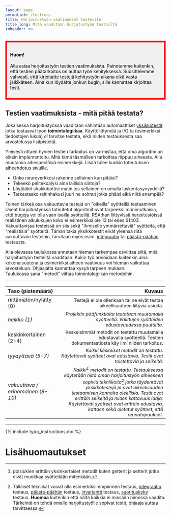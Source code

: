 ```yaml
---
layout: page
permalink: /testreqs
title: Harjoitustyön vaatimukset testeille
title_long: Mitä vaaditaan harjotustyön testeiltä
inheader: no
---
```



<div style="color:black; border-style: solid; border-width: thick; border-color: red; padding: 10px; margin-bottom: 15px; padding: 10px; background-color: #F1EFEF;">

<h4>Huom!</h4>

<p>
Alla asiaa herjoitustyön testien vaatimuksista. Painotamme kuitenkin, että testien 
päätarkoitus on auttaa työn kehityksessä. Suosittelemme vahvasti, että kirjoitatte testejä kehitystyön aikana eikä vasta jälkikäteen.
Aina kun löydätte jonkun bugin, sille kannattaa kirjoittaa testi. 
</p>

</div>

## Testien vaatimuksista - mitä pitää testata?
Jokaisessa harjoitustyössä vaaditaan vähintään automaattiset [yksikkötestit](unittest) jotka testaavat työn **toimintalogiikaa**. Käyttöliittymää ja I/O:ta (esimerkiksi tiedostojen lukua) *ei* tarvitse testata, eikä niiden testauksesta saa arvostelussa lisäpisteitä. 

Yleisesti ottaen hyvien testien tarkoitus on varmistaa, että oma algoritmi on oikein implementoitu. Mitä tämä täsmälleen tarkoittaa
riippuu aiheesta. Alla muutamia aihespecifisiä esimerkkejä. Lisää tulee kunkin toteutuksen aiheehdotus sivuille.

- Onko neuroverkkosi rakenne sellainen kun pitäisi?
- Tekeekö pelitekoälysi aina laillisia siirtoja?
- Löytääkö shakkibottisi matin jos sellainen on omalla laskentasyvyydellä?
- Tarkastaako reitinhakusi juuri ne solmut jotka pitäisi eikä niitä enempää?

Toinen tärkeä osa vakuuttavia testejä on "oikeilla" syötteillä testaaminen. Useat harjoitustyössä 
toteutetut algoritmit ovat tarpeeksi monimutkaisia, että bugeja voi olla vaan isoilla syötteillä.
RSA:han liittyvissä harjoitustöissä realistinen alkulukujen koko ei esimerkiksi ole 13 tai edes 61403. 
Vakuuttavissa testeissä on siis sekä "ihmiselle ymmärrettaviä" syötteitä, että "realistisia" syötteitä.
Tämän takia yksikkötestit eivät yleensä riitä vakuuttaviin testeihin, tarvitaan myös esim. [integraatio](https://en.wikipedia.org/wiki/Integration_testing) tai [päästä-päähän](https://www.techtarget.com/searchsoftwarequality/definition/End-to-end-testing) testausta. 

Alla olevassa taulukossa annetaan hieman tarkempaa osviittaa siitä, mitä harjoitustyön testeiltä vaaditaan. 
Kukin työ arvioidaan kuitenkin aina kokonaisuutena ja esimerkiksi aiheen vaativuus voi hieman vaikuttaa arvosteluun.
Ohjaajalta kannattaa kysyä tarpeen mukaan.  
Taulukossa sana "metodi" viittaa toimintalogiikan metodeihin. 

---

| Taso (pistemäärä)                 | Kuvaus |
| :---------------------------------  |--------: |
| riittämätön/hylätty (0)           | <span style="font-size:0.9em;">Testejä ei ole ollenkaan tai ne eivät testaa oikeellisuuteen liityviä asioita.</span> |
| *heikko (1)*                    |  <span style="font-size:0.9em;">*Projektin pääfunktioita testataan muutamalla syötteellä. Valittujen syötteiden edustavuudessa puutteita.*</span>        |
| keskinkertainen <br> (2-4)           | <span style="font-size:0.9em;">Keskeisimmät metodit on testattu muutamalla edustavalla syötteellä. Testien dokumentaatiosta käy ilmi niiden tarkoitus.</span> |
| *tyydyttävä (5-7)*                |  <span style="font-size:0.9em;">*Kaikki keskeiset metodit on testattu. Käytettävät syötteet ovat edustavia. Testit ovat toistettavia ja selkeitä.*</span>       |
| *vakuuttava / erinomainen (8-10)* | <span style="font-size:0.9em;">*Kaikki[^1] metodit on testattu. Testauksessa käytetään niitä oman harjoitustyön aiheeseen sopivia tekniikoita[^2] jotka täydentävät yksikkötestejä ja ovat oikeelisuuden testaamisen kannalta oleellisia. Testit ovat erittäin selkeitä ja niiden kattavuus laaja. Käytettävät syötteet ovat erittäin edustavia, kattaen sekä oletetut syötteet, että reunatapaukset.*</span>  |

---



{% include typo_instructions.md %}


# Lisähuomautukset
[^1]: poislukien erittäin yksinkertaiset metodit kuten getterit ja setterit jotka eivät muokkaa syötteitään mitenkään.
[^2]: Tälläiset tekniikat voivat olla esimerkiksi empiirinen testaus, [integraatio](https://en.wikipedia.org/wiki/Integration_testing) testaus, [päästä-päähän](https://www.techtarget.com/searchsoftwarequality/definition/End-to-end-testing) testaus, [invariantti](/invarianttest) testaus, [suorituskyky](/performancetest) testaus. **Huomaa** kuitenkin että näitä kaikkia ei missään nimessä vaadita. Tärkeintä on tehdä omalle harjoitustyölle sopivat testit, ohjaaja auttaa tarvittaessa.   
